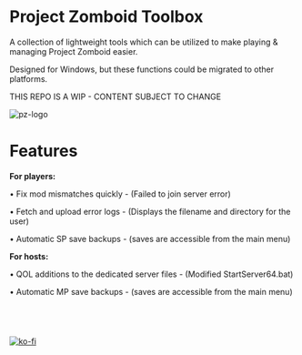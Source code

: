 # Project Zomboid Toolbox
A collection of lightweight tools which can be utilized to make playing & managing Project Zomboid easier.

Designed for Windows, but these functions could be migrated to other platforms.

THIS REPO IS A WIP - CONTENT SUBJECT TO CHANGE

![pz-logo](https://i.ibb.co/nzzbB4f/pztoolbox.png)

# Features
<b>For players:</b>

• Fix mod mismatches quickly - (Failed to join server error)

• Fetch and upload error logs - (Displays the filename and directory for the user)

• Automatic SP save backups - (saves are accessible from the main menu)


<b>For hosts:</b>

• QOL additions to the dedicated server files - (Modified StartServer64.bat)

• Automatic MP save backups - (saves are accessible from the main menu)

#

<br>

[![ko-fi](https://ko-fi.com/img/githubbutton_sm.svg)](https://ko-fi.com/W7W15DHAZ) 
